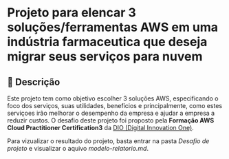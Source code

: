 # Projeto para elencar 3 soluções/ferramentas AWS em uma indústria farmaceutica que deseja migrar seus serviços para nuvem 

## 📒 Descrição
Este projeto tem como objetivo escolher 3 soluções AWS, especificando o foco dos serviços, suas utilidades, benefícios e principalmente, como estes serviçoes irão melhorar o desempenho da empresa e ajudar a empresa a reduzir custos.
O desafio deste projeto foi proposto pela **Formação AWS Cloud Practitioner Certification3** da [DIO (Digital Innovation One)](https://www.linkedin.com/school/dio-makethechange/posts/?feedView=all).

Para vizualizar o resultado do projeto, basta entrar na pasta _Desafio de projeto_ e visualizar o aquivo _modelo-relatorio.md_.
